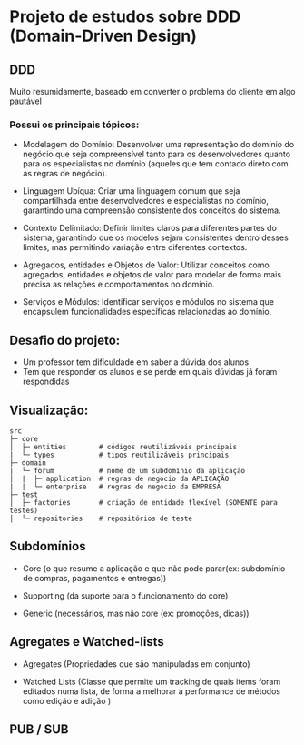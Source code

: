 # Projeto de estudos sobre DDD (Domain-Driven Design)

## DDD
Muito resumidamente, baseado em converter o problema do cliente em algo pautável

### Possui os principais tópicos:

- Modelagem do Domínio: Desenvolver uma representação do domínio do negócio que seja compreensível tanto para os desenvolvedores quanto para os especialistas no domínio (aqueles que tem contado direto com as regras de negócio).

- Linguagem Ubíqua: Criar uma linguagem comum que seja compartilhada entre desenvolvedores e especialistas no domínio, garantindo uma compreensão consistente dos conceitos do sistema.

- Contexto Delimitado: Definir limites claros para diferentes partes do sistema, garantindo que os modelos sejam consistentes dentro desses limites, mas permitindo variação entre diferentes contextos.

- Agregados, entidades e Objetos de Valor: Utilizar conceitos como agregados, entidades e objetos de valor para modelar de forma mais precisa as relações e comportamentos no domínio.

- Serviços e Módulos: Identificar serviços e módulos no sistema que encapsulem funcionalidades específicas relacionadas ao domínio.

## Desafio do projeto:
- Um professor tem dificuldade em saber a dúvida dos alunos
- Tem que responder os alunos e se perde em quais dúvidas já foram respondidas

## Visualização:

```
src
├─ core
│  ├─ entities        # códigos reutilizáveis principais
|  └─ types           # tipos reutilizáveis principais
├─ domain 
|  └─ forum           # nome de um subdomínio da aplicação
│  |  ├─ application  # regras de negócio da APLICAÇÃO
|  |  └─ enterprise   # regras de negócio da EMPRESA
├─ test
│  ├─ factories       # criação de entidade flexível (SOMENTE para testes)
│  └─ repositories    # repositórios de teste
```

## Subdomínios

- Core (o que resume a aplicação e que não pode parar(ex: subdomínio de compras, pagamentos e entregas))
  
- Supporting (da suporte para o funcionamento do core)
  
- Generic (necessários, mas não core (ex: promoções, dicas))

## Agregates e Watched-lists

- Agregates (Propriedades que são manipuladas em conjunto)

- Watched Lists (Classe que permite um tracking de quais items foram editados numa lista, de forma a melhorar a performance de métodos como edição e adição )

## PUB / SUB